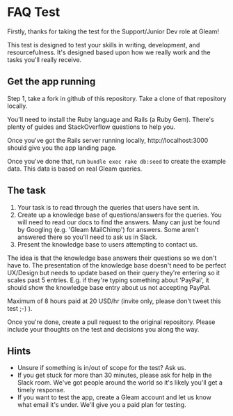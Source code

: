 # FAQ Test

Firstly, thanks for taking the test for the Support/Junior Dev role at Gleam!

This test is designed to test your skills in writing, development, and resourcefulness.  It's designed based upon how we really work and the tasks you'll really receive.

## Get the app running

Step 1, take a fork in github of this repository.  Take a clone of that repository locally.

You'll need to install the Ruby language and Rails (a Ruby Gem).  There's plenty of guides and StackOverflow questions to help you.

Once you've got the Rails server running locally, http://localhost:3000 should give you the app landing page.

Once you've done that, run `bundle exec rake db:seed` to create the example data.  This data is based on real Gleam queries.

## The task

1. Your task is to read through the queries that users have sent in.
2. Create up a knowledge base of questions/answers for the queries.  You will need to read our docs to find the answers.  Many can just be found by Googling (e.g. 'Gleam MailChimp') for answers.  Some aren't answered there so you'll need to ask us in Slack.
3. Present the knowledge base to users attempting to contact us.

The idea is that the knowledge base answers their questions so we don't have to.  The presentation of the knowledge base doesn't need to be perfect UX/Design but needs to update based on their query they're entering so it scales past 5 entries.  E.g. if they're typing something about 'PayPal', it should show the knowledge base entry about us not accepting PayPal. 

Maximum of 8 hours paid at 20 USD/hr (invite only, please don't tweet this test ;-) ).

Once you're done, create a pull request to the original repository.  Please include your thoughts on the test and decisions you along the way. 

## Hints
* Unsure if something is in/out of scope for the test?  Ask us.
* If you get stuck for more than 30 minutes, please ask for help in the Slack room.  We've got people around the world so it's likely you'll get a timely response.
* If you want to test the app, create a Gleam account and let us know what email it's under.  We'll give you a paid plan for testing.
